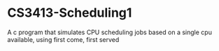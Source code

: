 # CS3413-Scheduling1
A c program that simulates CPU scheduling jobs based on a single cpu available, using first come, first served
